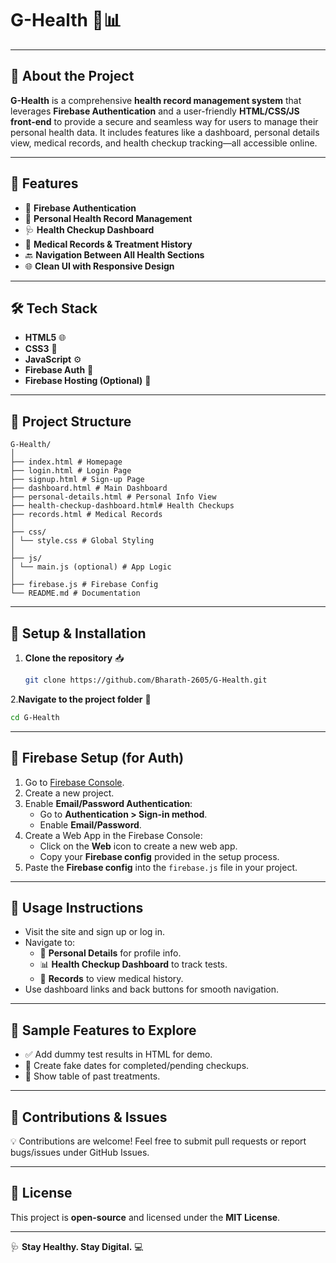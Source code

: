 # G-Health 🏥📊

---

## 📌 About the Project

**G-Health** is a comprehensive **health record management system** that leverages **Firebase Authentication** and a user-friendly **HTML/CSS/JS front-end** to provide a secure and seamless way for users to manage their personal health data. It includes features like a dashboard, personal details view, medical records, and health checkup tracking—all accessible online.

---

## 🚀 Features

- 🔐 **Firebase Authentication**
- 🧾 **Personal Health Record Management**
- 🩺 **Health Checkup Dashboard**
- 📁 **Medical Records & Treatment History**
- 🔙 **Navigation Between All Health Sections**
- 🌐 **Clean UI with Responsive Design**

---

## 🛠️ Tech Stack

- **HTML5** 🌐  
- **CSS3** 🎨  
- **JavaScript** ⚙️  
- **Firebase Auth** 🔐  
- **Firebase Hosting (Optional)** 🚀  

---

## 📂 Project Structure
```
G-Health/
│
├── index.html # Homepage
├── login.html # Login Page
├── signup.html # Sign-up Page
├── dashboard.html # Main Dashboard
├── personal-details.html # Personal Info View
├── health-checkup-dashboard.html# Health Checkups
├── records.html # Medical Records
│
├── css/
│ └── style.css # Global Styling
│
├── js/
│ └── main.js (optional) # App Logic
│
├── firebase.js # Firebase Config
└── README.md # Documentation

```

---

## 🔧 Setup & Installation

1. **Clone the repository** 📥  
   ```bash
   git clone https://github.com/Bharath-2605/G-Health.git
   ```
2.**Navigate to the project folder** 📂
   ```sh
   cd G-Health
   ```
---
## 🔐 Firebase Setup (for Auth)

1. Go to [Firebase Console](https://console.firebase.google.com/).
2. Create a new project.
3. Enable **Email/Password Authentication**:
   - Go to **Authentication > Sign-in method**.
   - Enable **Email/Password**.
4. Create a Web App in the Firebase Console:
   - Click on the **Web** icon to create a new web app.
   - Copy your **Firebase config** provided in the setup process.
5. Paste the **Firebase config** into the `firebase.js` file in your project.
---
## 🎯 Usage Instructions

- Visit the site and sign up or log in.
- Navigate to:
  - 📇 **Personal Details** for profile info.
  - 📊 **Health Checkup Dashboard** to track tests.
  - 📂 **Records** to view medical history.
- Use dashboard links and back buttons for smooth navigation.
---
## 🧪 Sample Features to Explore

- ✅ Add dummy test results in HTML for demo.
- 📆 Create fake dates for completed/pending checkups.
- 📁 Show table of past treatments.

---

## 📩 Contributions & Issues

💡 Contributions are welcome! Feel free to submit pull requests or report bugs/issues under GitHub Issues.

---

## 📜 License

This project is **open-source** and licensed under the **MIT License**.

---

🩺 **Stay Healthy. Stay Digital.** 💻
